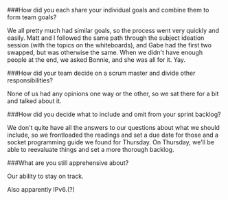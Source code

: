 ###How did you each share your individual goals and combine them to form team goals?

We all pretty much had similar goals, so the process went very quickly and easily. Matt and I followed the same path through the subject ideation session (with the topics on the whiteboards), and Gabe had the first two swapped, but was otherwise the same. When we didn't have enough people at the end, we asked Bonnie, and she was all for it. Yay.

###How did your team decide on a scrum master and divide other responsibilities?

None of us had any opinions one way or the other, so we sat there for a bit and talked about it.

###How did you decide what to include and omit from your sprint backlog?

We don't quite have all the answers to our questions about what we should include, so we frontloaded the readings and set a due date for those and a socket programming guide we found for Thursday. On Thursday, we'll be able to reevaluate things and set a more thorough backlog.

###What are you still apprehensive about?

Our ability to stay on track.

Also apparently IPv6.(?)